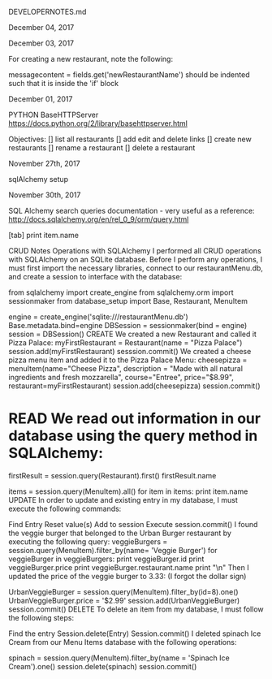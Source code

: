 DEVELOPERNOTES.md

December 04, 2017



December 03, 2017

For creating a new restaurant, note the following: 

messagecontent = fields.get('newRestaurantName') should be indented such that it is inside the 'if' block

December 01, 2017

PYTHON BaseHTTPServer 
https://docs.python.org/2/library/basehttpserver.html

Objectives:
[] list all restaurants
[] add edit and delete links
[] create new restaurants
[] rename a restaurant
[] delete a restaurant


November 27th, 2017

sqlAlchemy setup 


November 30th, 2017

SQL Alchemy search queries documentation - very useful as a reference: 
http://docs.sqlalchemy.org/en/rel_0_9/orm/query.html

[tab] print item.name 
<!-- press enter again in python -->


CRUD Notes
Operations with SQLAlchemy
I performed all CRUD operations with SQLAlchemy on an SQLite database. Before I perform any operations, I must first import the necessary libraries, connect to our restaurantMenu.db, and create a session to interface with the database:

from sqlalchemy import create_engine
from sqlalchemy.orm import sessionmaker
from database_setup import Base, Restaurant, MenuItem

engine = create_engine('sqlite:///restaurantMenu.db')
Base.metadata.bind=engine
DBSession = sessionmaker(bind = engine)
session = DBSession()
CREATE
We created a new Restaurant and called it Pizza Palace:
myFirstRestaurant = Restaurant(name = "Pizza Palace")
session.add(myFirstRestaurant)
sesssion.commit()
We created a cheese pizza menu item and added it to the Pizza Palace Menu:
cheesepizza = menuItem(name="Cheese Pizza", description = "Made with all natural ingredients and fresh mozzarella", course="Entree", price="$8.99", restaurant=myFirstRestaurant)
session.add(cheesepizza)
session.commit()
# READ We read out information in our database using the query method in SQLAlchemy:
firstResult = session.query(Restaurant).first()
firstResult.name

items = session.query(MenuItem).all()
for item in items:
    print item.name
UPDATE
In order to update and existing entry in my database, I must execute the following commands:

Find Entry
Reset value(s)
Add to session
Execute session.commit()
I found the veggie burger that belonged to the Urban Burger restaurant by executing the following query:
veggieBurgers = session.query(MenuItem).filter_by(name= 'Veggie Burger')
for veggieBurger in veggieBurgers:
    print veggieBurger.id
    print veggieBurger.price
    print veggieBurger.restaurant.name
    print "\n"
Then I updated the price of the veggie burger to 3.33: (I forgot the dollar sign)

UrbanVeggieBurger = session.query(MenuItem).filter_by(id=8).one()
UrbanVeggieBurger.price = '$2.99'
session.add(UrbanVeggieBurger)
session.commit() 
DELETE
To delete an item from my database, I must follow the following steps:

Find the entry
Session.delete(Entry)
Session.commit()
I deleted spinach Ice Cream from our Menu Items database with the following operations:

spinach = session.query(MenuItem).filter_by(name = 'Spinach Ice Cream').one()
session.delete(spinach)
session.commit() 